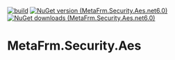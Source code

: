 [![build](https://github.com/MetaFrm/MetaFrm.Security.Aes/actions/workflows/build.yml/badge.svg)](https://github.com/MetaFrm/MetaFrm.Security.Aes/actions/workflows/build.yml)
[![NuGet version (MetaFrm.Security.Aes.net6.0)](https://img.shields.io/nuget/v/MetaFrm.Security.Aes.net6.0)](https://www.nuget.org/packages/MetaFrm.Security.Aes.net6.0/)
[![NuGet downloads (MetaFrm.Security.Aes.net6.0)](https://img.shields.io/nuget/dt/MetaFrm.Security.Aes.net6.0)](https://www.nuget.org/packages/MetaFrm.Security.Aes.net6.0/)

# MetaFrm.Security.Aes